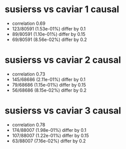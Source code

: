 # susierss vs caviar  1 causal

- correlation 0.69
- 123/80591 (1.53e-01%) differ by 0.1
- 89/80591 (1.10e-01%) differ by 0.15
- 69/80591 (8.56e-02%) differ by 0.2


# susierss vs caviar  2 causal

- correlation 0.73
- 145/68686 (2.11e-01%) differ by 0.1
- 79/68686 (1.15e-01%) differ by 0.15
- 56/68686 (8.15e-02%) differ by 0.2


# susierss vs caviar  3 causal

- correlation 0.78
- 174/88007 (1.98e-01%) differ by 0.1
- 107/88007 (1.22e-01%) differ by 0.15
- 63/88007 (7.16e-02%) differ by 0.2


